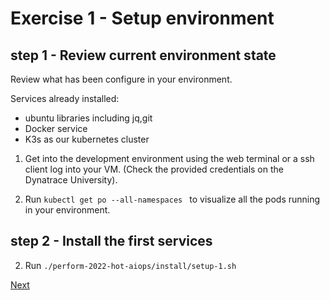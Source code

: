 # Exercise 1 - Setup environment

## step 1 - Review current environment state

Review what has been configure in your environment.

Services already installed:

- ubuntu libraries including jq,git
- Docker service
- K3s as our kubernetes cluster

1. Get into the development environment
using the web terminal or a ssh client log into your VM. (Check the provided credentials on the Dynatrace University).

2. Run ```kubectl get po --all-namespaces ``` to visualize all the pods running in your environment. 


## step 2 - Install the first services

2. Run ```./perform-2022-hot-aiops/install/setup-1.sh ```

[Next](./exercise-2.md)